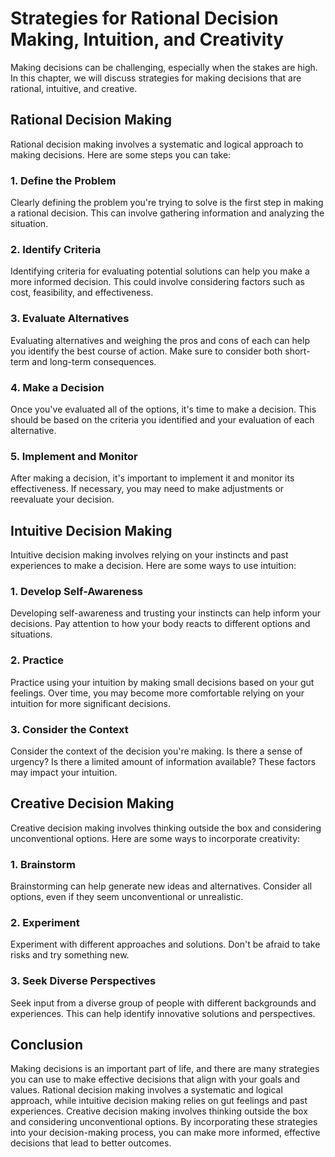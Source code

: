 Strategies for Rational Decision Making, Intuition, and Creativity
==================================================================================================

Making decisions can be challenging, especially when the stakes are high. In this chapter, we will discuss strategies for making decisions that are rational, intuitive, and creative.

Rational Decision Making
------------------------

Rational decision making involves a systematic and logical approach to making decisions. Here are some steps you can take:

### 1. Define the Problem

Clearly defining the problem you're trying to solve is the first step in making a rational decision. This can involve gathering information and analyzing the situation.

### 2. Identify Criteria

Identifying criteria for evaluating potential solutions can help you make a more informed decision. This could involve considering factors such as cost, feasibility, and effectiveness.

### 3. Evaluate Alternatives

Evaluating alternatives and weighing the pros and cons of each can help you identify the best course of action. Make sure to consider both short-term and long-term consequences.

### 4. Make a Decision

Once you've evaluated all of the options, it's time to make a decision. This should be based on the criteria you identified and your evaluation of each alternative.

### 5. Implement and Monitor

After making a decision, it's important to implement it and monitor its effectiveness. If necessary, you may need to make adjustments or reevaluate your decision.

Intuitive Decision Making
-------------------------

Intuitive decision making involves relying on your instincts and past experiences to make a decision. Here are some ways to use intuition:

### 1. Develop Self-Awareness

Developing self-awareness and trusting your instincts can help inform your decisions. Pay attention to how your body reacts to different options and situations.

### 2. Practice

Practice using your intuition by making small decisions based on your gut feelings. Over time, you may become more comfortable relying on your intuition for more significant decisions.

### 3. Consider the Context

Consider the context of the decision you're making. Is there a sense of urgency? Is there a limited amount of information available? These factors may impact your intuition.

Creative Decision Making
------------------------

Creative decision making involves thinking outside the box and considering unconventional options. Here are some ways to incorporate creativity:

### 1. Brainstorm

Brainstorming can help generate new ideas and alternatives. Consider all options, even if they seem unconventional or unrealistic.

### 2. Experiment

Experiment with different approaches and solutions. Don't be afraid to take risks and try something new.

### 3. Seek Diverse Perspectives

Seek input from a diverse group of people with different backgrounds and experiences. This can help identify innovative solutions and perspectives.

Conclusion
----------

Making decisions is an important part of life, and there are many strategies you can use to make effective decisions that align with your goals and values. Rational decision making involves a systematic and logical approach, while intuitive decision making relies on gut feelings and past experiences. Creative decision making involves thinking outside the box and considering unconventional options. By incorporating these strategies into your decision-making process, you can make more informed, effective decisions that lead to better outcomes.
